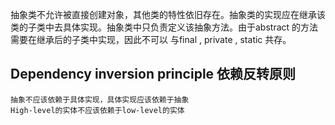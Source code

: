 抽象类不允许被直接创建对象，其他类的特性依旧存在。抽象类的实现应在继承该类的子类中去具体实现。抽象类中只负责定义该抽象方法。由于abstract 的方法需要在继承后的子类中实现，因此不可以 与final , private , static 共存。

## Dependency inversion principle 依赖反转原则
    抽象不应该依赖于具体实现，具体实现应该依赖于抽象
    High-level的实体不应该依赖于low-level的实体